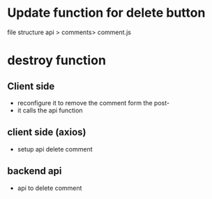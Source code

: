 # Update function for delete button

file structure
api > comments> comment.js

# destroy function

## Client side
- reconfigure it to remove the comment form the post-
- it calls the api function

## client side (axios)
- setup api delete comment

## backend api
- api to delete comment